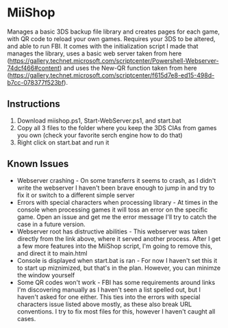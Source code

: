 # MiiShop
Manages a basic 3DS backup file library and creates pages for each game, with QR code to reload your own games. Requires your 3DS to be altered, and able to run FBI.  It comes with the initialization script I made that manages the library, uses a basic web server taken from here (https://gallery.technet.microsoft.com/scriptcenter/Powershell-Webserver-74dcf466#content) and uses the New-QR function taken from here (https://gallery.technet.microsoft.com/scriptcenter/f615d7e8-ed15-498d-b7cc-078377f523bf). 

## Instructions
1. Download miishop.ps1, Start-WebServer.ps1, and start.bat
2. Copy all 3 files to the folder where you keep the 3DS CIAs from games you own (check your favorite serch engine how to do that)
3. Right click on start.bat and run it

## Known Issues
+ Webserver crashing - On some transferrs it seems to crash, as I didn't write the webserver I haven't been brave enough to jump in and try to fix it or switch to a different simple server
+ Errors with special characters when processing library - At times in the console when processing games it will toss an error on the specific game.  Open an issue and get me the error message I'll try to catch the case in a future version.
+ Webserver root has distructive abilities - This webserver was taken directly from the link above, where it served another process.  After I get a few more features into the MiiShop script, I'm going to remove this, and direct it to main.html
+ Console is displayed when start.bat is ran - For now I haven't set this it to start up miznimized, but that's in the plan.  However, you can minimze the window yourself
+ Some QR codes won't work - FBI has some requirements around links I'm discovering manually as I haven't seen a list spelled out, but I haven't asked for one either.  This ties into the errors with special characters issue listed above mostly, as these also break URL conventions.  I try to fix most files for this, however I haven't caught all cases.
